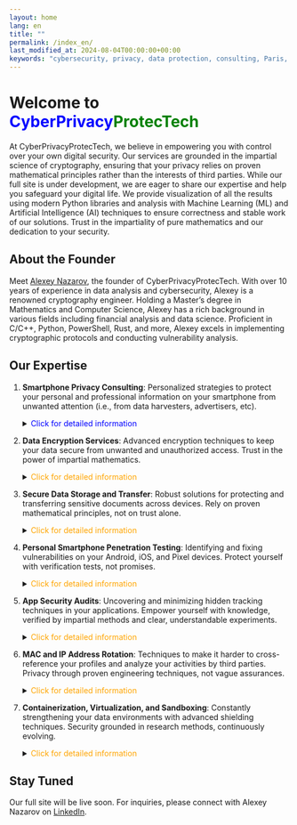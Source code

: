 ```yaml
---
layout: home
lang: en
title: ""
permalink: /index_en/
last_modified_at: 2024-08-04T00:00:00+00:00
keywords: "cybersecurity, privacy, data protection, consulting, Paris, Alexey Nazarov, CyberPrivacyProtecTech, digital security, cryptography, artificial intelligence, machine learning, data protection, security audit, penetration testing, MAC and IP address rotation, containerization, virtualization, sandboxing, encryption services, vulnerability analysis, smartphone privacy, cybersecurity consulting, cybersecurity in Paris, mobile device security, Android security, Android penetration testing, iOS security, mobile app security"
---
```


# Welcome to <span style="color: blue;">CyberPrivacy</span><span style="color: green;">ProtecTech</span>

At CyberPrivacyProtecTech, we believe in empowering you with control over your own digital security. Our services are grounded in the impartial science of cryptography, ensuring that your privacy relies on proven mathematical principles rather than the interests of third parties. While our full site is under development, we are eager to share our expertise and help you safeguard your digital life. We provide visualization of all the results using modern Python libraries and analysis with Machine Learning (ML) and Artificial Intelligence (AI) techniques to ensure correctness and stable work of our solutions. Trust in the impartiality of pure mathematics and our dedication to your security.

## About the Founder

Meet [Alexey Nazarov](https://www.linkedin.com/in/alexeinazarov), the founder of CyberPrivacyProtecTech. With over 10 years of experience in data analysis and cybersecurity, Alexey is a renowned cryptography engineer. Holding a Master’s degree in Mathematics and Computer Science, Alexey has a rich background in various fields including financial analysis and data science. Proficient in C/C++, Python, PowerShell, Rust, and more, Alexey excels in implementing cryptographic protocols and conducting vulnerability analysis.

## Our Expertise

1. **Smartphone Privacy Consulting**: Personalized strategies to protect your personal and professional information on your smartphone from unwanted attention (i.e., from data harvesters, advertisers, etc).
   <details>
   <summary><span style="color: blue;">Click for detailed information</span></summary>
     <span style="color: blue;">Tailored strategies to safeguard your personal and professional information on your smartphone, ensuring the lowest probability of access by third-party agents in any ways and situations possible. Our solutions are validated using AI and ML to identify and mitigate potential threats proactively.</span>
   </details>

2. **Data Encryption Services**: Advanced encryption techniques to keep your data secure from unwanted and unauthorized access. Trust in the power of impartial mathematics.
   <details>
     <summary><span style="color: orange;">Click for detailed information</span></summary>
     <span style="color: blue;">Implementing advanced encryption techniques to keep your data secure from unauthorized access, including tailored cryptographic protocols for data transfer that are undecipherable by any intermediate providers, even VPN servers and supposedly secure internet channels and browsers, ensuring that only the recipient receives the information.</span>
   </details>

3. **Secure Data Storage and Transfer**: Robust solutions for protecting and transferring sensitive documents across devices. Rely on proven mathematical principles, not on trust alone.
   <details>
     <summary><span style="color: orange;">Click for detailed information</span></summary>
     <span style="color: blue;">Robust solutions to protect your sensitive documents and ensure secure access and transfer across different personal devices, including flash key card access encryption using the most professional modern techniques that protect you in any imaginable situation that could lead to the transfer of your data to third parties.</span>
   </details>

4. **Personal Smartphone Penetration Testing**: Identifying and fixing vulnerabilities on your Android, iOS, and Pixel devices. Protect yourself with verification tests, not promises.
   <details>
     <summary><span style="color: orange;">Click for detailed information</span></summary>
     <span style="color: blue;">Identify and remediate vulnerabilities on your Android, iOS, and Pixel devices with a unique combination of the applications you use before they can be exploited inadvertently or deliberately in ways that contradict your personal interests, even within the confines of application policies. Our testing processes are enhanced by AI to simulate various attack scenarios and ensure comprehensive coverage.</span>
   </details>

5. **App Security Audits**: Uncovering and minimizing hidden tracking techniques in your applications. Empower yourself with knowledge, verified by impartial methods and clear, understandable experiments.
   <details>
     <summary><span style="color: orange;">Click for detailed information</span></summary>
     <span style="color: blue;">Uncover hidden tracking techniques, revise them, and minimize their influence on your data privacy. Ensure your applications' usage complies with legal standards, including international and country-specific digital laws, and secure your digital activity simultaneously. Our audits leverage AI to detect anomalies and provide deeper insights into potential vulnerabilities.</span>
   </details>

6. **MAC and IP Address Rotation**: Techniques to make it harder to cross-reference your profiles and analyze your activities by third parties. Privacy through proven engineering techniques, not vague assurances.
   <details>
     <summary><span style="color: orange;">Click for detailed information</span></summary>
     <span style="color: blue;">Advanced privacy protection through professional techniques for maintaining MAC and IP address rotation tailored to mobile devices, making it more challenging for third parties to statistically cross-reference your profiles and gather data to analyze your activities for unsolicited services. We employ ML models to optimize rotation patterns and enhance privacy.</span>
   </details>

7. **Containerization, Virtualization, and Sandboxing**: Constantly strengthening your data environments with advanced shielding techniques. Security grounded in research methods, continuously evolving.
   <details>
     <summary><span style="color: orange;">Click for detailed information</span></summary>
     <span style="color: blue;">Fortify your data environments with unbreakable shielding, including setup and technical training for data-hungry smartphone applications and constant research and monitoring for new vulnerabilities, including after application updates and applications' legal policy changes. Our solutions are continuously refined using AI to adapt to emerging threats and maintain robust security.</span>
   </details>

## Stay Tuned

Our full site will be live soon. For inquiries, please connect with Alexey Nazarov on [LinkedIn](https://www.linkedin.com/in/alexeinazarov).

